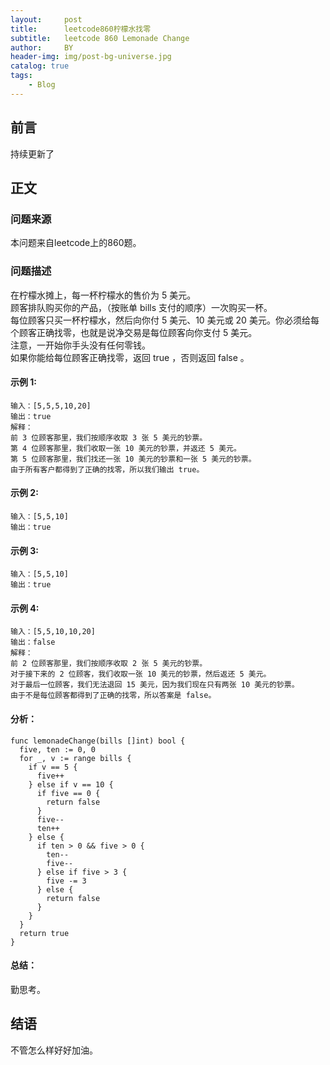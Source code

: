 ```yaml
---
layout:     post
title:      leetcode860柠檬水找零
subtitle:   leetcode 860 Lemonade Change
author:     BY
header-img: img/post-bg-universe.jpg
catalog: true
tags:
    - Blog
---
```



## 前言

持续更新了

## 正文

### 问题来源

本问题来自leetcode上的860题。  

### 问题描述

在柠檬水摊上，每一杯柠檬水的售价为 5 美元。  
顾客排队购买你的产品，（按账单 bills 支付的顺序）一次购买一杯。  
每位顾客只买一杯柠檬水，然后向你付 5 美元、10 美元或 20 美元。你必须给每个顾客正确找零，也就是说净交易是每位顾客向你支付 5 美元。  
注意，一开始你手头没有任何零钱。  
如果你能给每位顾客正确找零，返回 true ，否则返回 false 。  

#### 示例 1:
```
输入：[5,5,5,10,20]
输出：true
解释：
前 3 位顾客那里，我们按顺序收取 3 张 5 美元的钞票。
第 4 位顾客那里，我们收取一张 10 美元的钞票，并返还 5 美元。
第 5 位顾客那里，我们找还一张 10 美元的钞票和一张 5 美元的钞票。
由于所有客户都得到了正确的找零，所以我们输出 true。
```

#### 示例 2:
```
输入：[5,5,10]
输出：true
```

#### 示例 3:
```
输入：[5,5,10]
输出：true
```

#### 示例 4:
```
输入：[5,5,10,10,20]
输出：false
解释：
前 2 位顾客那里，我们按顺序收取 2 张 5 美元的钞票。
对于接下来的 2 位顾客，我们收取一张 10 美元的钞票，然后返还 5 美元。
对于最后一位顾客，我们无法退回 15 美元，因为我们现在只有两张 10 美元的钞票。
由于不是每位顾客都得到了正确的找零，所以答案是 false。
```

#### 分析：  
```
func lemonadeChange(bills []int) bool {
  five, ten := 0, 0
  for _, v := range bills {
    if v == 5 {
      five++
    } else if v == 10 {
      if five == 0 {
        return false
      }
      five--
      ten++
    } else {
      if ten > 0 && five > 0 {
        ten--
        five--
      } else if five > 3 {
        five -= 3
      } else {
        return false
      }
    }
  }
  return true
}
```

#### 总结：
勤思考。  

## 结语
不管怎么样好好加油。
